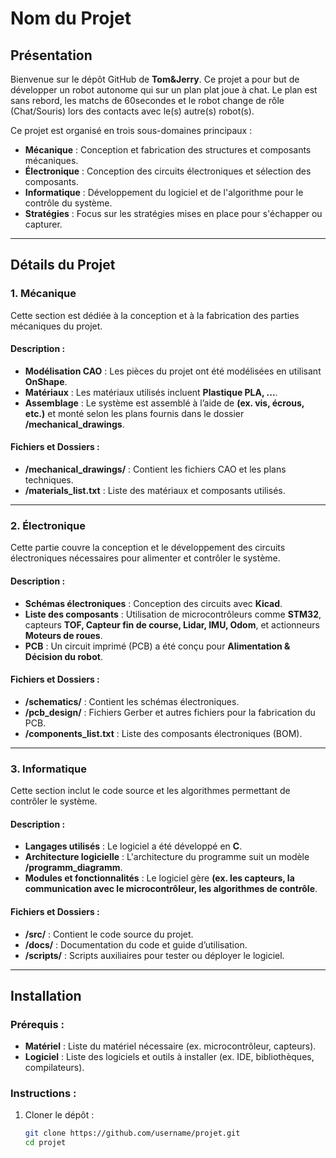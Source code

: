 # Nom du Projet

## Présentation

Bienvenue sur le dépôt GitHub de **Tom&Jerry**. Ce projet a pour but de développer un robot autonome qui sur un plan plat joue à chat. Le plan est sans rebord, les matchs de 60secondes et le robot change de rôle (Chat/Souris) lors des contacts avec le(s) autre(s) robot(s).

Ce projet est organisé en trois sous-domaines principaux :
- **Mécanique** : Conception et fabrication des structures et composants mécaniques.
- **Électronique** : Conception des circuits électroniques et sélection des composants.
- **Informatique** : Développement du logiciel et de l'algorithme pour le contrôle du système.
- **Stratégies** : Focus sur les stratégies mises en place pour s'échapper ou capturer.

---

## Détails du Projet

### 1. Mécanique
Cette section est dédiée à la conception et à la fabrication des parties mécaniques du projet. 

#### Description :
- **Modélisation CAO** : Les pièces du projet ont été modélisées en utilisant **OnShape**.
- **Matériaux** : Les matériaux utilisés incluent **Plastique PLA, ...**.
- **Assemblage** : Le système est assemblé à l’aide de **(ex. vis, écrous, etc.)** et monté selon les plans fournis dans le dossier **/mechanical_drawings**.

#### Fichiers et Dossiers :
- **/mechanical_drawings/** : Contient les fichiers CAO et les plans techniques.
- **/materials_list.txt** : Liste des matériaux et composants utilisés.

---

### 2. Électronique
Cette partie couvre la conception et le développement des circuits électroniques nécessaires pour alimenter et contrôler le système.

#### Description :
- **Schémas électroniques** : Conception des circuits avec **Kicad**.
- **Liste des composants** : Utilisation de microcontrôleurs comme **STM32**, capteurs **TOF, Capteur fin de course, Lidar, IMU, Odom**, et actionneurs **Moteurs de roues**.
- **PCB** : Un circuit imprimé (PCB) a été conçu pour **Alimentation & Décision du robot**.

#### Fichiers et Dossiers :
- **/schematics/** : Contient les schémas électroniques.
- **/pcb_design/** : Fichiers Gerber et autres fichiers pour la fabrication du PCB.
- **/components_list.txt** : Liste des composants électroniques (BOM).

---

### 3. Informatique
Cette section inclut le code source et les algorithmes permettant de contrôler le système.

#### Description :
- **Langages utilisés** : Le logiciel a été développé en **C**.
- **Architecture logicielle** : L'architecture du programme suit un modèle **/programm_diagramm**.
- **Modules et fonctionnalités** : Le logiciel gère **(ex. les capteurs, la communication avec le microcontrôleur, les algorithmes de contrôle**.

#### Fichiers et Dossiers :
- **/src/** : Contient le code source du projet.
- **/docs/** : Documentation du code et guide d’utilisation.
- **/scripts/** : Scripts auxiliaires pour tester ou déployer le logiciel.

---

## Installation

### Prérequis :
- **Matériel** : Liste du matériel nécessaire (ex. microcontrôleur, capteurs).
- **Logiciel** : Liste des logiciels et outils à installer (ex. IDE, bibliothèques, compilateurs).

### Instructions :
1. Cloner le dépôt : 
   ```bash
   git clone https://github.com/username/projet.git
   cd projet
